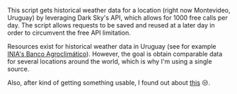 This script gets historical weather data for a location (right now Montevideo, Uruguay) by leveraging Dark Sky's API, which allows for 1000 free calls per day. The script allows requests to be saved and reused at a later day in order to circumvent the free API limitation.

Resources exist for historical weather data in Uruguay (see for example [INIA's Banco Agroclimático](http://www.inia.uy/gras/Clima/Banco-datos-agroclimatico/)). However, the goal is obtain comparable data for several locations around the world, which is why I'm using a single source.

Also, after kind of getting something usable, I found out about [this](https://github.com/ZeevG/python-forecast.io) :unamused:.
